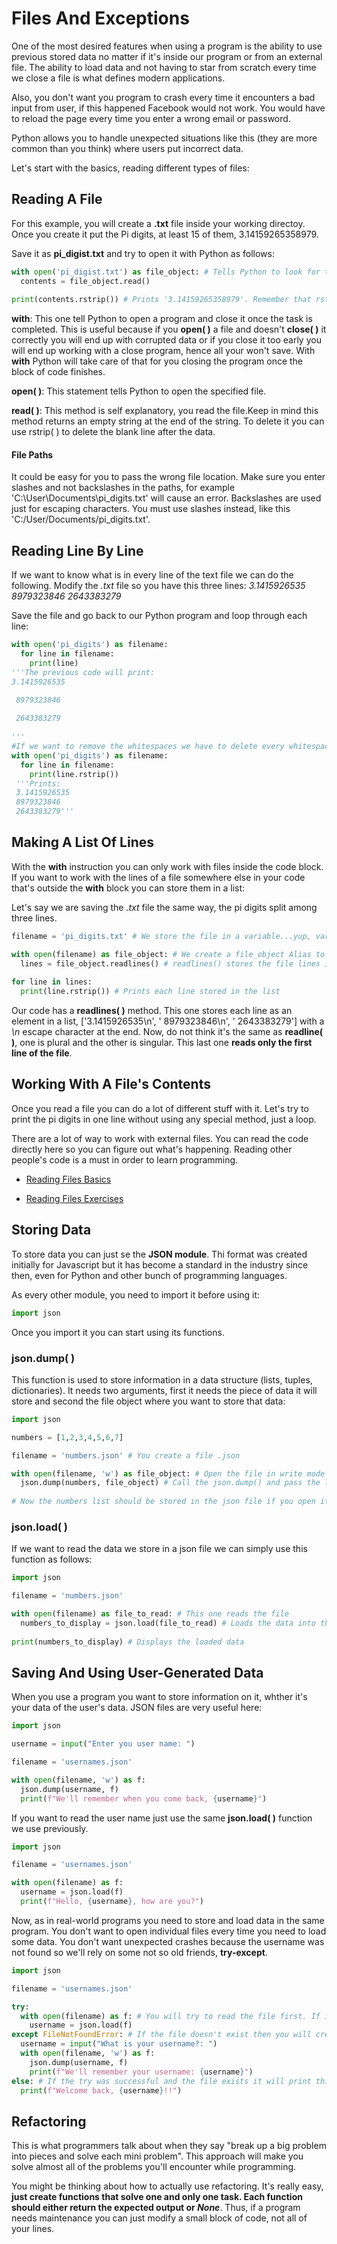 # Files And Exceptions

One of the most desired features when using a program is the ability to use previous stored data no matter if it's inside our program or from an external file. The ability to load data and not having to star from scratch every time we close a file is what defines modern applications.

Also, you don't want you program to crash every time it encounters a bad input from user, if this happened Facebook would not work. You would have to reload the page every time you enter a wrong email or password.

Python allows you to handle unexpected situations like this (they are more common than you think) where users put incorrect data.

Let's start with the basics, reading different types of files:

## Reading A File

For this example, you will create a **.txt** file inside your working directoy. Once you create it put the Pi digits, at least 15 of them, 3.14159265358979.

Save it as **pi_digist.txt** and try to open it with Python as follows:

~~~python
with open('pi_digist.txt') as file_object: # Tells Python to look for that file and assigns it to 'file_object'. This is like the Aliases when you name a module in a different way
  contents = file_object.read()
  
print(contents.rstrip()) # Prints '3.14159265358979'. Remember that rstrip( ) removes whitespaces at the right of the program...this includes new lines
~~~

**with**: This one tell Python to open a program and close it once the task is completed. This is useful because if you **open( )** a file and doesn't **close( )** it correctly you will end up with corrupted data or if you close it too early you will end up working with a close program, hence all your won't save. With **with** Python will take care of that for you closing the program once the block of code finishes.

**open( )**: This statement tells Python to open the specified file.

**read( )**: This method is self explanatory, you read the file.Keep in mind this method returns an empty string at the end of the string. To delete it you can use rstrip( ) to delete the blank line after the data.

#### File Paths

It could be easy for you to pass the wrong file location. Make sure you enter slashes and not backslashes in the paths, for example 'C:\User\Documents\pi_digits.txt' will cause an error. Backslashes are used just for escaping characters. You must use slashes instead, like this 'C:/User/Documents/pi_digits.txt'.

## Reading Line By Line

If we want to know what is in every line of the text file we can do the following. Modify the *.txt* file so you have this three lines:
*3.1415926535*
 *8979323846*
 *2643383279*
 
Save the file and go back to our Python program and loop through each line:

~~~python
with open('pi_digits') as filename:
  for line in filename:
    print(line) 
'''The previous code will print:
3.1415926535

 8979323846
 
 2643383279
 
'''
#If we want to remove the whitespaces we have to delete every whitespace at the right using rstrip( )
with open('pi_digits') as filename:
  for line in filename:
    print(line.rstrip()) 
 '''Prints:
 3.1415926535
 8979323846
 2643383279'''
~~~

## Making A List Of Lines

With the **with** instruction you can only work with files inside the code block. If you want to work with the lines of a file somewhere else in your code that's outside the **with** block you can store them in a list:

Let's say we are saving the *.txt* file the same way, the pi digits split among three lines.

~~~python
filename = 'pi_digits.txt' # We store the file in a variable...yup, variable can contain complete documents.

with open(filename) as file_object: # We create a file_object Alias to refer to 'filename'
  lines = file_object.readlines() # readlines() stores the file lines in a list...do not confuse with readline()
  
for line in lines:
  print(line.rstrip()) # Prints each line stored in the list
~~~

Our code has a **readlines( )** method. This one stores each line as an element in a list, ['3.1415926535\n', ' 8979323846\n', ' 2643383279'] with a *\n* escape character at the end. Now, do not think it's the same as **readline( )**, one is plural and the other is singular. This last one **reads only the first line of the file**.

## Working With A File's Contents

Once you read a file you can do a lot of different stuff with it. Let's try to print the pi digits in one line without using any special method, just a loop.

There are a lot of way to work with external files. You can read the code directly here so you can figure out what's happening. Reading other people's code is a must in order to learn programming.

- [Reading Files Basics](https://github.com/dnewbie25/Python-Quick-Reference/blob/master/Example%20Exercises/Basic%20Exercises/26_Reading_Files.py)

- [Reading Files Exercises](https://github.com/dnewbie25/Python-Quick-Reference/blob/master/Example%20Exercises/Basic%20Exercises/27_Reading_Files_Exercises.py)

## Storing Data

To store data you can just se the **JSON module**. Thi format was created initially for Javascript but it has become a standard in the industry since then, even for Python and other bunch of programming languages.

As every other module, you need to import it before using it:

~~~python
import json
~~~

Once you import it you can start using its functions.

### json.dump( )

This function is used to store information in a data structure (lists, tuples, dictionaries). It needs two arguments, first it needs the piece of data it will store and second the file object where you want to store that data:

~~~python
import json

numbers = [1,2,3,4,5,6,7]

filename = 'numbers.json' # You create a file .json

with open(filename, 'w') as file_object: # Open the file in write mode
  json.dump(numbers, file_object) # Call the json.dump() and pass the list because you want to save it and the file_object, which is the alias for the filename
  
# Now the numbers list should be stored in the json file if you open it
~~~

### json.load( )

If we want to read the data we store in a json file we can simply use this function as follows:

~~~python
import json

filename = 'numbers.json'

with open(filename) as file_to_read: # This one reads the file
  numbers_to_display = json.load(file_to_read) # Loads the data into the numbers_to_display
  
print(numbers_to_display) # Displays the loaded data
~~~

## Saving And Using User-Generated Data

When you use a program you want to store information on it, whther it's your data of the user's data. JSON files are very useful here:

~~~python
import json

username = input("Enter you user name: ")

filename = 'usernames.json'

with open(filename, 'w') as f:
  json.dump(username, f)
  print(f"We'll remember when you come back, {username}")
~~~

If you want to read the user name just use the same **json.load( )** function we use previously.

~~~python
import json

filename = 'usernames.json'

with open(filename) as f:
  username = json.load(f)
  print(f"Hello, {username}, how are you?")
~~~

Now, as in real-world programs you need to store and load data in the same program. You don't want to open individual files every time you need to load some data. You don't want unexpected crashes because the username was not found so we'll rely on some not so old friends, **try-except**.

~~~python
import json

filename = 'usernames.json'

try:
  with open(filename) as f: # You will try to read the file first. If it is not possible then you'll create a new entry for that file
    username = json.load(f)
except FileNotFoundError: # If the file doesn't exist then you will create a username
  username = input("What is your username?: ")
  with open(filename, 'w') as f:
    json.dump(username, f)
    print(f"We'll remember your username: {username}")
else: # If the try was successful and the file exists it will print this message
  print(f"Welcome back, {username}!!")
~~~

## Refactoring

This is what programmers talk about when they say "break up a big problem into pieces and solve each mini problem". This approach will make you solve almost all of the problems you'll encounter while programming.

You might be thinking about how to actually use refactoring. It's really easy, **just create functions that solve one and only one task. Each function should either return the expected output or *None***. Thus, if a program needs maintenance you can just modify a small block of code, not all of your lines.
